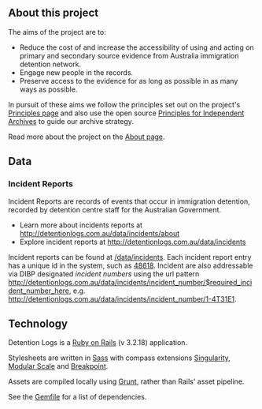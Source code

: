 
## About this project

The aims of the project are to:

* Reduce the cost of and increase the accessibility of using and acting on primary and secondary source evidence from Australia immigration detention network.
* Engage new people in the records.
* Preserve access to the evidence for as long as possible in as many ways as possible.

In pursuit of these aims we follow the principles set out on the project's [Principles page](http://detentionlogs.com.au/principles) and also use the open source [Principles for Independent Archives](https://github.com/equivalentideas/independent-archive-principles/blob/master/independent-archive-principles.md) to guide our archive strategy.

Read more about the project on the [About page](http://detentionlogs.com.au/about).

## Data

### Incident Reports

Incident Reports are records of events that occur in immigration detention, recorded by detention centre staff for the Australian Government.

* Learn more about incidents reports at <http://detentionlogs.com.au/data/incidents/about>
* Explore incident reports at <http://detentionlogs.com.au/data/incidents>

Incident reports can be found at [/data/incidents](http://detentionlogs.com.au/data/incidents). Each incident report entry has a unique id in the system, such as [48618](http://detentionlogs.com.au/data/incidents/48618). Incident are also addressable via DIBP designated *incident numbers* using the url pattern http://detentionlogs.com.au/data/incidents/incident_number/$required_incident_number_here, e.g. <http://detentionlogs.com.au/data/incidents/incident_number/1-4T31E1>.

## Technology

Detention Logs is a [Ruby on Rails](http://rubyonrails.org/) (v 3.2.18) application.

Stylesheets are written in [Sass](http://sass-lang.com/) with compass extensions [Singularity](https://github.com/Team-Sass/Singularity), [Modular Scale](https://github.com/Team-Sass/modular-scale) and [Breakpoint](https://github.com/Team-Sass/breakpoint).

Assets are compiled locally using [Grunt](http://gruntjs.com/), rather than Rails' asset pipeline.

See the [Gemfile](https://github.com/DetentionLogs/detentionlogs/blob/Development/Gemfile) for a list of dependencies.
